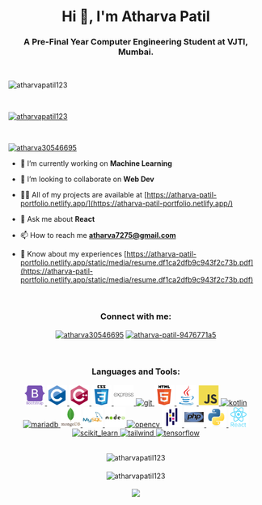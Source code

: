 <h1 align="center">Hi 👋, I'm Atharva Patil</h1>
<h3 align="center">A Pre-Final Year Computer Engineering Student at VJTI, Mumbai.</h3>&nbsp;&nbsp;

<p align="left"> <img src="https://komarev.com/ghpvc/?username=atharvapatil123&label=Profile%20views&color=0e75b6&style=flat&color=blueviolet" alt="atharvapatil123" /> </p>&nbsp;&nbsp;

<p align="left"> <a href="https://github.com/ryo-ma/github-profile-trophy"><img src="https://github-profile-trophy.vercel.app/?username=atharvapatil123&theme=radical&column=7" alt="atharvapatil123" /></a></p>&nbsp;&nbsp;

<p align="left"> <a href="https://twitter.com/atharva30546695" target="blank"><img src="https://img.shields.io/twitter/follow/atharva30546695?logo=twitter&style=for-the-badge" alt="atharva30546695" /></a> </p>

- 🔭 I’m currently working on **Machine Learning**

- 👯 I’m looking to collaborate on **Web Dev**

- 👨‍💻 All of my projects are available at [https://atharva-patil-portfolio.netlify.app/](https://atharva-patil-portfolio.netlify.app/)

- 💬 Ask me about **React**

- 📫 How to reach me **atharva7275@gmail.com**

- 📄 Know about my experiences [https://atharva-patil-portfolio.netlify.app/static/media/resume.df1ca2dfb9c943f2c73b.pdf](https://atharva-patil-portfolio.netlify.app/static/media/resume.df1ca2dfb9c943f2c73b.pdf)

&nbsp;&nbsp;<h3 align="center">Connect with me:</h3>
<p align="center">
<a href="https://twitter.com/atharva30546695" target="blank"><img align="center" src="https://raw.githubusercontent.com/rahuldkjain/github-profile-readme-generator/master/src/images/icons/Social/twitter.svg" alt="atharva30546695" height="30" width="40" /></a>
<a href="https://linkedin.com/in/atharva-patil-9476771a5" target="blank"><img align="center" src="https://raw.githubusercontent.com/rahuldkjain/github-profile-readme-generator/master/src/images/icons/Social/linked-in-alt.svg" alt="atharva-patil-9476771a5" height="30" width="40" /></a>
</p>&nbsp;&nbsp;

<h3 align="center">Languages and Tools:</h3>
<p align="center"> <a href="https://getbootstrap.com" target="_blank" rel="noreferrer"> <img src="https://raw.githubusercontent.com/devicons/devicon/master/icons/bootstrap/bootstrap-plain-wordmark.svg" alt="bootstrap" width="40" height="40"/> </a> <a href="https://www.cprogramming.com/" target="_blank" rel="noreferrer"> <img src="https://raw.githubusercontent.com/devicons/devicon/master/icons/c/c-original.svg" alt="c" width="40" height="40"/> </a> <a href="https://www.w3schools.com/cpp/" target="_blank" rel="noreferrer"> <img src="https://raw.githubusercontent.com/devicons/devicon/master/icons/cplusplus/cplusplus-original.svg" alt="cplusplus" width="40" height="40"/> </a> <a href="https://www.w3schools.com/css/" target="_blank" rel="noreferrer"> <img src="https://raw.githubusercontent.com/devicons/devicon/master/icons/css3/css3-original-wordmark.svg" alt="css3" width="40" height="40"/> </a> <a href="https://expressjs.com" target="_blank" rel="noreferrer"> <img src="https://raw.githubusercontent.com/devicons/devicon/master/icons/express/express-original-wordmark.svg" alt="express" width="40" height="40"/> </a> <a href="https://git-scm.com/" target="_blank" rel="noreferrer"> <img src="https://www.vectorlogo.zone/logos/git-scm/git-scm-icon.svg" alt="git" width="40" height="40"/> </a> <a href="https://www.w3.org/html/" target="_blank" rel="noreferrer"> <img src="https://raw.githubusercontent.com/devicons/devicon/master/icons/html5/html5-original-wordmark.svg" alt="html5" width="40" height="40"/> </a> <a href="https://www.java.com" target="_blank" rel="noreferrer"> <img src="https://raw.githubusercontent.com/devicons/devicon/master/icons/java/java-original.svg" alt="java" width="40" height="40"/> </a> <a href="https://developer.mozilla.org/en-US/docs/Web/JavaScript" target="_blank" rel="noreferrer"> <img src="https://raw.githubusercontent.com/devicons/devicon/master/icons/javascript/javascript-original.svg" alt="javascript" width="40" height="40"/> </a> <a href="https://kotlinlang.org" target="_blank" rel="noreferrer"> <img src="https://www.vectorlogo.zone/logos/kotlinlang/kotlinlang-icon.svg" alt="kotlin" width="40" height="40"/> </a> <a href="https://mariadb.org/" target="_blank" rel="noreferrer"> <img src="https://www.vectorlogo.zone/logos/mariadb/mariadb-icon.svg" alt="mariadb" width="40" height="40"/> </a> <a href="https://www.mongodb.com/" target="_blank" rel="noreferrer"> <img src="https://raw.githubusercontent.com/devicons/devicon/master/icons/mongodb/mongodb-original-wordmark.svg" alt="mongodb" width="40" height="40"/> </a> <a href="https://www.mysql.com/" target="_blank" rel="noreferrer"> <img src="https://raw.githubusercontent.com/devicons/devicon/master/icons/mysql/mysql-original-wordmark.svg" alt="mysql" width="40" height="40"/> </a> <a href="https://nodejs.org" target="_blank" rel="noreferrer"> <img src="https://raw.githubusercontent.com/devicons/devicon/master/icons/nodejs/nodejs-original-wordmark.svg" alt="nodejs" width="40" height="40"/> </a> <a href="https://opencv.org/" target="_blank" rel="noreferrer"> <img src="https://www.vectorlogo.zone/logos/opencv/opencv-icon.svg" alt="opencv" width="40" height="40"/> </a> <a href="https://pandas.pydata.org/" target="_blank" rel="noreferrer"> <img src="https://raw.githubusercontent.com/devicons/devicon/2ae2a900d2f041da66e950e4d48052658d850630/icons/pandas/pandas-original.svg" alt="pandas" width="40" height="40"/> </a> <a href="https://www.php.net" target="_blank" rel="noreferrer"> <img src="https://raw.githubusercontent.com/devicons/devicon/master/icons/php/php-original.svg" alt="php" width="40" height="40"/> </a> <a href="https://www.python.org" target="_blank" rel="noreferrer"> <img src="https://raw.githubusercontent.com/devicons/devicon/master/icons/python/python-original.svg" alt="python" width="40" height="40"/> </a> <a href="https://reactjs.org/" target="_blank" rel="noreferrer"> <img src="https://raw.githubusercontent.com/devicons/devicon/master/icons/react/react-original-wordmark.svg" alt="react" width="40" height="40"/> </a> <a href="https://scikit-learn.org/" target="_blank" rel="noreferrer"> <img src="https://upload.wikimedia.org/wikipedia/commons/0/05/Scikit_learn_logo_small.svg" alt="scikit_learn" width="40" height="40"/> </a> <a href="https://tailwindcss.com/" target="_blank" rel="noreferrer"> <img src="https://www.vectorlogo.zone/logos/tailwindcss/tailwindcss-icon.svg" alt="tailwind" width="40" height="40"/> </a> <a href="https://www.tensorflow.org" target="_blank" rel="noreferrer"> <img src="https://www.vectorlogo.zone/logos/tensorflow/tensorflow-icon.svg" alt="tensorflow" width="40" height="40"/> </a> </p>&nbsp;&nbsp;

<div  align="center"><img align="center" src="https://github-readme-stats.vercel.app/api/top-langs/?username=atharvapatil123&layout=compact&theme=radical" alt="atharvapatil123" /></div>&nbsp;
<div  align="center"><img align="center" src="https://github-readme-stats.vercel.app/api?count_private=true&username=atharvapatil123&?include_all_commits=true&theme=radical&show_icons=true" alt="atharvapatil123" /></div>
&nbsp;&nbsp;&nbsp;&nbsp;
<div align="center"><img src="http://github-readme-streak-stats.herokuapp.com?user=atharvapatil123&currStreakNum=0066ff&fire=yellow&sideNums=0066ff&sideLabels=ffff00&currStreakLabel=ffff00&theme=radical&date_format=M%20j%5B%2C%20Y%5D&stroke=ffff00&dates=pink&style=centerme" /></div>

